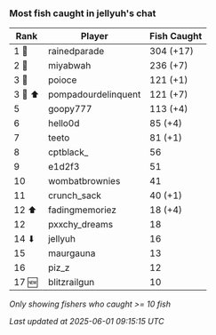 ### Most fish caught in jellyuh's chat
| Rank | Player | Fish Caught |
|------|--------|-----------|
| 1 🥇  | rainedparade  | 304 (+17) |
| 2 🥈  | miyabwah  | 236 (+7) |
| 3 🥉  | poioce  | 121 (+1) |
| 3 🥉 ⬆ | pompadourdelinquent  | 121 (+7) |
| 5  | goopy777  | 113 (+4) |
| 6  | hello0d  | 85 (+4) |
| 7  | teeto  | 81 (+1) |
| 8  | cptblack_  | 56 |
| 9  | e1d2f3  | 51 |
| 10  | wombatbrownies  | 41 |
| 11  | crunch_sack  | 40 (+1) |
| 12 ⬆ | fadingmemoriez  | 18 (+4) |
| 12  | pxxchy_dreams  | 18 |
| 14 ⬇ | jellyuh  | 16 |
| 15  | maurgauna  | 13 |
| 16  | piz_z  | 12 |
| 17 🆕 | blitzrailgun  | 10 |

_Only showing fishers who caught >= 10 fish_

_Last updated at 2025-06-01 09:15:15 UTC_
